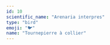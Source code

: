 ```yaml
---
id: 10
scientific_name: "Arenaria interpres"
type: "bird"
emoji: "🐦"
name: "Tournepierre à collier"
---
```

